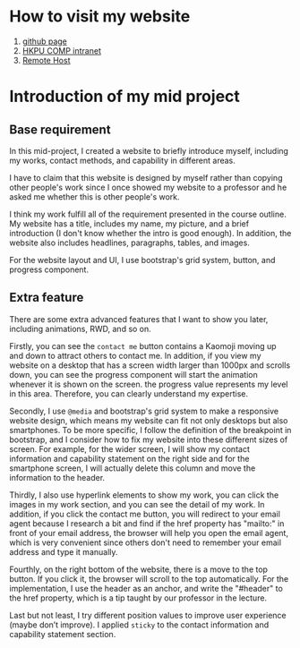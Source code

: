 
# How to visit my website

1. [github page](https://shuxiongwuziqi.github.io/)
2. [HKPU COMP intranet](http://www2.comp.polyu.edu.hk/~22047086g)
3. [Remote Host](http://1.12.47.133/intro/)


# Introduction of my mid project 

## Base requirement

In this mid-project, I created a website to briefly introduce myself, including my works, contact methods, and capability in different areas.

I have to claim that this website is designed by myself rather than copying other people's work since I once showed my website to a professor and he asked me whether this is other people's work.

I think my work fulfill all of the requirement presented in the course outline. My website has a title, includes my name, my picture, and a brief introduction (I don't know whether the intro is good enough). In addition, the website also includes headlines, paragraphs, tables, and images. 

For the website layout and UI, I use bootstrap's grid system, button, and progress component. 

## Extra feature

There are some extra advanced features that I want to show you later, including animations, RWD, and so on.

Firstly, you can see the `contact me` button contains a Kaomoji moving up and down to attract others to contact me. In addition, if you view my website on a desktop that has a screen width larger than 1000px and scrolls down, you can see the progress component will start the animation whenever it is shown on the screen. the progress value represents my level in this area. Therefore, you can clearly understand my expertise.

Secondly, I use `@media` and bootstrap's grid system to make a responsive website design, which means my website can fit not only desktops but also smartphones. To be more specific, I follow the definition of the breakpoint in bootstrap, and I consider how to fix my website into these different sizes of screen. For example, for the wider screen, I will show my contact information and capability statement on the right side and for the smartphone screen, I will actually delete this column and move the information to the header.

Thirdly, I also use hyperlink elements to show my work, you can click the images in my work section, and you can see the detail of my work. In addition, if you click the contact me button, you will redirect to your email agent because I research a bit and find if the href property has "mailto:" in front of your email address, the browser will help you open the email agent, which is very convenient since others don't need to remember your email address and type it manually.

Fourthly, on the right bottom of the website, there is a move to the top button. If you click it, the browser will scroll to the top automatically. For the implementation, I use the header as an anchor, and write the "#header" to the href property, which is a tip taught by our professor in the lecture.

Last but not least, I try different position values to improve user experience (maybe don’t improve). I applied `sticky` to the contact information and capability statement section. 

